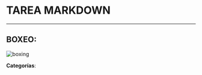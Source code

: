# TAREA MARKDOWN
___

## BOXEO:
![boxing](https://i.pinimg.com/originals/d6/44/99/d6449957f3d7f2a69ab0f0554539a738.gif "boxing ring")

**Categorías**:
